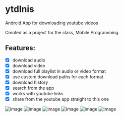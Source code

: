 # ytdlnis
Android App for downloading youtube videos

Created as a project for the class, Mobile Programming.

Features:
---
- [x] download audio  
- [x] download video
- [x] download full playlist in audio or video format
- [x] use custom download paths for each format
- [x] download history
- [x] search from the app
- [x] works with youtube links
- [x] share from the youtube app straight to this one

![image](https://user-images.githubusercontent.com/64997243/177810240-8b403c1b-6c0d-442a-8875-79bb4688babf.png)
![image](https://user-images.githubusercontent.com/64997243/177810250-810a96c4-828d-4791-89c8-26abc4b03dcd.png)
![image](https://user-images.githubusercontent.com/64997243/177810257-03d98259-94fc-49c3-8708-ed267b466ca4.png)
![image](https://user-images.githubusercontent.com/64997243/177810264-017d046e-9cf8-49db-a4ce-d1e24acd01dd.png)
![image](https://user-images.githubusercontent.com/64997243/177810272-ebf8acce-0cbc-4d8a-8ace-cebf796d7aee.png)
![image](https://user-images.githubusercontent.com/64997243/177810278-4bc08926-5ca0-478b-9580-e5c46e804983.png)
